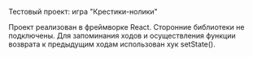 Тестовый проект: игра "Крестики-нолики"

Проект реализован в фреймворке React. Сторонние библиотеки не подключены. 
Для запоминания ходов и осуществления функции возврата к предыдущим ходам использован хук setState().

